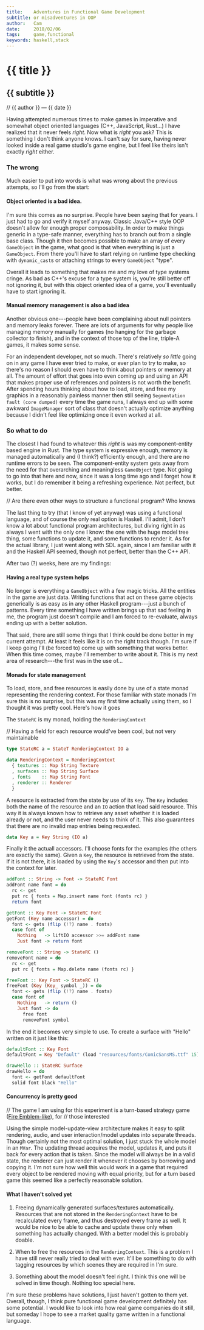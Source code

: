 ```yaml
---
title:    Adventures in Functional Game Development
subtitle: or misadventures in OOP
author:   Cam
date:     2018/02/06
tags:     game,functional
keywords: haskell,stack
---
```

# {{ title }}
## {{ subtitle }}

// {{ author }} &mdash; {{ date }}

Having attempted numerous times to make games in imperative and somewhat object oriented languages
(C++, JavaScript, Rust...) I have realized that it never feels *right*. Now what is *right* you ask?
This is something I don't think anyone knows. I can't say for sure, having never looked inside a
real game studio's game engine, but I feel like theirs isn't exactly *right* either.

### The wrong

Much easier to put into words is what was wrong about the previous attempts, so I'll go from the
start:

#### Object oriented is a bad idea.

I'm sure this comes as no surprise. People have been saying that for years. I just had to go and
verify it myself anyway. Classic Java/C++ style OOP doesn't allow for enough proper composability.
In order to make things generic in a type-safe manner, everything has to branch out from a single
base class. Though it then becomes possible to make an array of every `GameObject` in the game, what
good is that when everything is just a `GameObject`. From there you'll have to start relying on
runtime type checking with `dynamic_cast`s or attaching strings to every `GameObject` "type".

Overall it leads to something that makes me and my love of type systems cringe. As bad as C++'s
excuse for a type system is, you're still better off not ignoring it, but with this object oriented
idea of a game, you'll eventually have to start ignoring it.

#### Manual memory management is also a bad idea

Another obvious one---people have been complaining about null pointers and memory leaks forever.
There are lots of arguments for why people like managing memory manually for games (no hanging for
the garbage collector to finish), and in the context of those top of the line, triple-A games, it
makes some sense.

For an independent developer, not so much. There's relatively *so little* going on in any game I
have ever tried to make, or ever plan to try to make, so there's no reason I should even have to
think about pointers or memory at all. The amount of effort that goes into even coming up and using
an API that makes proper use of references and pointers is not worth the benefit. After spending
hours thinking about how to load, store, and free my graphics in a reasonably painless manner then
still seeing `Segmentation fault (core dumped)` every time the game runs, I always end up with some
awkward `ImageManager` sort of class that doesn't actually optimize anything because I didn't feel
like optimizing once it even worked at all.

### So what to do

The closest I had found to whatever this *right* is was my component-entity based engine in Rust.
The type system is expressive enough, memory is managed automatically and (I think?) efficiently
enough, and there are no runtime errors to be seen. The component-entity system gets away from the
need for that overarching and meaningless `GameObject` type. Not going to go into that here and now,
since it was a long time ago and I forget how it works, but I do remember it being a refreshing
experience. Not perfect, but better.

// Are there even other ways to structure a functional program? Who knows

The last thing to try (that I know of yet anyway) was using a functional language, and of course the
only real option is Haskell. I'll admit, I don't know a lot about functional program architectures,
but diving right in as always I went with the only one I know: the one with the huge model tree
thing, some functions to update it, and some functions to render it. As for the actual library, I
just went along with SDL again, since I am familiar with it and the Haskell API seemed, though not
perfect, better than the C++ API.

After two (?) weeks, here are my findings:

#### Having a real type system helps

No longer is everything a `GameObject` with a few magic tricks. All the entities in the game are
just data. Writing functions that act on these game objects generically is as easy as in any other
Haskell program---just a bunch of patterns. Every time something I have written brings up that sad
feeling in me, the program just doesn't compile and I am forced to re-evaluate, always ending up
with a better solution.

That said, there are still some things that I think could be done better in my current attempt. At
least it feels like it is on the right track though. I'm sure if I keep going I'll (be forced to)
come up with something that works better. When this time comes, maybe I'll remember to write about
it. This is my next area of research---the first was in the use of...

#### Monads for state management

To load, store, and free resources is easily done by use of a state monad representing the rendering
context. For those familiar with state monads I'm sure this is no surprise, but this was my first
time actually using them, so I thought it was pretty cool. Here's how it goes

The `StateRC` is my monad, holding the `RenderingContext`

// Having a field for each resource would've been cool, but not very maintainable
```haskell
type StateRC a = StateT RenderingContext IO a

data RenderingContext = RenderingContext
  { textures :: Map String Texture
  , surfaces :: Map String Surface
  , fonts    :: Map String Font
  , renderer :: Renderer
  }
```

A resource is extracted from the state by use of its `Key`. The `Key` includes both the name of the
resource and an `IO` action that load said resource. This way it is always known how to retrieve any
asset whether it is loaded already or not, and the user never needs to think of it. This also
guarantees that there are no invalid map entries being requested.

```haskell
data Key a = Key String (IO a)
```

Finally it the actuall accessors. I'll choose fonts for the examples (the others are exactly the
same). Given a `Key`, the resource is retrieved from the state. If it is not there, it is loaded by
using the `Key`'s accessor and then put into the context for later.

```haskell
addFont :: String -> Font -> StateRC Font
addFont name font = do
  rc <- get
  put rc { fonts = Map.insert name font (fonts rc) }
  return font

getFont :: Key Font -> StateRC Font
getFont (Key name accessor) = do
  font <- gets (flip (!?) name . fonts)
  case font of
    Nothing   -> liftIO accessor >>= addFont name
    Just font -> return font

removeFont :: String -> StateRC ()
removeFont name = do
  rc <- get
  put rc { fonts = Map.delete name (fonts rc) }

freeFont :: Key Font -> StateRC ()
freeFont (Key (Key_ symbol _)) = do
  font <- gets (flip (!?) name . fonts)
  case font of
    Nothing   -> return ()
    Just font -> do
      free font
      removeFont symbol
```

In the end it becomes very simple to use. To create a surface with "Hello" written on it just like
this:

```haskell
defaultFont :: Key Font
defaultFont = Key "Default" (load "resources/fonts/ComicSansMS.ttf" 15)

drawHello :: StateRC Surface
drawHello = do
  font <- getFont defaultFont
  solid font black "Hello"
```

#### Concurrency is pretty good

// The game I am using for this experiment is a turn-based strategy game ([Fire Emblem-like][]), for
// those interested

Using the simple model-update-view architecture makes it easy to split rendering, audio, and user
interaction/model updates into separate threads. Though certainly not the most optimal solution, I
just stuck the whole model in an `MVar`. The updating thread acquires the model, updates it, and
puts it back for every action that is taken. Since the model will always be in a valid state, the
renderer can just render it whenever it chooses by borrowing and copying it. I'm not sure how well
this would work in a game that required every object to be rendered moving with equal priority, but
for a turn based game this seemed like a perfectly reasonable solution.

#### What I haven't solved yet

1.  Freeing dynamically generated surfaces/textures automatically. Resources that are not stored in
    the `RenderingContext` have to be recalculated every frame, and thus destroyed every frame as
    well. It would be nice to be able to cache and update these only when something has actually
    changed. With a better model this is probably doable.

2.  When to free the resources in the `RenderingContext`. This is a problem I have still never
    really tried to deal with ever. It'll be something to do with tagging resources by which scenes
    they are required in I'm sure.

3.  Something about the model doesn't feel right. I think this one will be solved in time though.
    Nothing too special here.

I'm sure these problems have solutions, I just haven't gotten to them yet. Overall, though, I think
pure functional game development definitely has some potential. I would like to look into how real
game companies do it still, but someday I hope to see a market quality game written in a functional
language.

[Fire Emblem-like]: (https://github.com/OinkIguana/definitely-not-fire-emblem)
